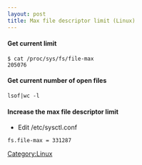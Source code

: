 ```yaml
---
layout: post 
title: Max file descriptor limit (Linux)
---
```


#### Get current limit

    $ cat /proc/sys/fs/file-max
    205076

#### Get current number of open files

    lsof|wc -l

#### Increase the max file descriptor limit

-   Edit /etc/sysctl.conf

<!-- -->

    fs.file-max = 331287

[Category:Linux](Category:Linux "wikilink")
